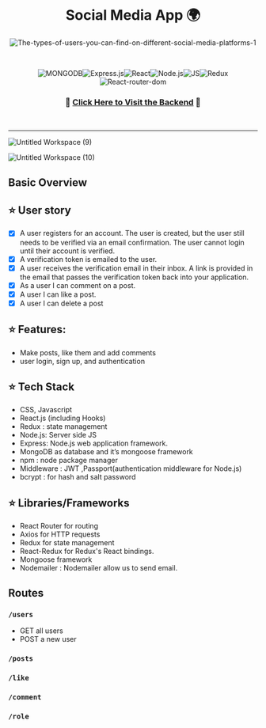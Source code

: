  <div align="center">
  <h1>Social Media App 🌍</h1>
  
  ![The-types-of-users-you-can-find-on-different-social-media-platforms-1](https://user-images.githubusercontent.com/92258765/145852873-70091f16-8960-4b8e-be1e-8a39d3f724c3.png)

  <br />
</div>


 <div align="center">
  
  
![MONGODB](https://img.shields.io/badge/MongoDB-4EA94B?style=for-the-badge&logo=mongodb&logoColor=white)![Express.js](https://img.shields.io/badge/Express.js-404D59?style=for-the-badge)![React](https://img.shields.io/badge/React-20232A?style=for-the-badge&logo=react&logoColor=61DAFB)![Node.js](https://img.shields.io/badge/Node.js-43853D?style=for-the-badge&logo=node.js&logoColor=white)![JS](https://img.shields.io/badge/JavaScript-F7DF1E?style=for-the-badge&logo=javascript&logoColor=black)![Redux](https://img.shields.io/badge/Redux-593D88?style=for-the-badge&logo=redux&logoColor=white)![React-router-dom](https://img.shields.io/badge/React_Router-CA4245?style=for-the-badge&logo=react-router&logoColor=white)


### 🤜 [Click Here to Visit the Backend](https://github.com/ihesah1/W08D04) 🤛
  


</div>

</br>

<hr>

![Untitled Workspace (9)](https://user-images.githubusercontent.com/92258765/145620987-70085bf3-2e28-4fc6-a697-7128dab7ad89.jpg)

![Untitled Workspace (10)](https://user-images.githubusercontent.com/92258765/145994873-55ee55da-6f80-4a10-a0c2-14cd2c42765e.jpg)


## Basic Overview 
## ⭐ User story 
- [x] A user registers for an account. The user is created, but the user still needs to be verified via an email confirmation. The user cannot login until their account is verified.
- [x] A verification token is emailed to the user.
- [x] A user receives the verification email in their inbox. A link is provided in the email that passes the verification token back into your application.
- [x] As a user I can comment on a post.
- [x] A user I can like a  post.
- [x] A user I can delete a post

## ⭐ Features:

* Make posts, like them and add comments
* user login, sign up, and authentication

## ⭐ Tech Stack 
* CSS, Javascript
* React.js (including Hooks)
* Redux : state management
* Node.js: Server side JS
* Express: Node.js web application framework.
* MongoDB as database and it’s mongoose framework
* npm : node package manager
* Middleware : JWT ,Passport(authentication middleware for Node.js)
* bcrypt : for hash and salt password

## ⭐ Libraries/Frameworks 
* React Router for routing
* Axios for HTTP requests
* Redux for state management
* React-Redux for Redux's React bindings.
* Mongoose framework
* Nodemailer : Nodemailer allow us to send email.





Routes
---

### `/users`

- GET all users
- POST a new user
 ### `/posts`
 
  ### `/like`
 
  ### `/comment`
 
  ### `/role`
 

